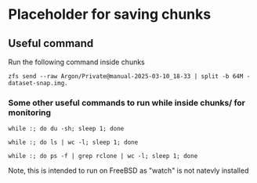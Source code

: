 # Placeholder for saving chunks



## Useful command

Run the following command inside chunks

```shell
zfs send --raw Argon/Private@manual-2025-03-10_18-33 | split -b 64M - dataset-snap.img.
```


### Some other useful commands to run while inside chunks/ for monitoring

```shell 
while :; do du -sh; sleep 1; done
```

```shell 
while :; do ls | wc -l; sleep 1; done
```

```shell 
while :; do ps -f | grep rclone | wc -l; sleep 1; done
```

Note, this is intended to run on FreeBSD as "watch" is not natevly installed

